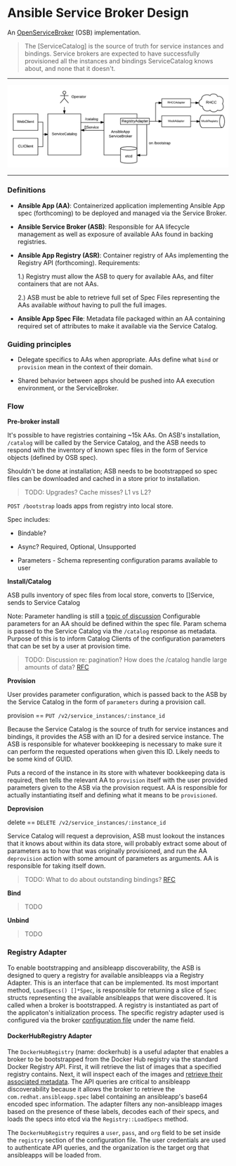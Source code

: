 # Ansible Service Broker Design

An [OpenServiceBroker](https://github.com/openservicebrokerapi/servicebroker) (OSB) implementation.


> The [ServiceCatalog] is the source of truth for service instances and bindings.
> Service brokers are expected to have successfully provisioned all the instances
> and bindings ServiceCatalog knows about, and none that it doesn't.

---

![Design](design.png)

---

### Definitions

* **Ansible App (AA)**: Containerized application implementing Ansible App spec (forthcoming)
to be deployed and managed via the Service Broker.

* **Ansible Service Broker (ASB)**: Responsible for AA lifecycle management as well as exposure
of available AAs found in backing registries.

* **Ansible App Registry (ASR)**: Container registry of AAs implementing the
Registry API (forthcoming). Requirements:

  1.) Registry must allow the ASB to query for available AAs, and filter containers that are not AAs.

  2.) ASB must be able to retrieve full set of Spec Files representing the AAs available *without*
      having to pull the full images.

* **Ansible App Spec File**: Metadata file packaged within an AA containing required set of
attributes to make it available via the Service Catalog.

### Guiding principles

* Delegate specifics to AAs when appropriate. AAs define what
`bind` or `provision` mean in the context of their domain.

* Shared behavior between apps should be pushed into AA execution environment,
or the ServiceBroker.

### Flow

**Pre-broker install**

It's possible to have registries containing ~15k AAs. On ASB's installation,
`/catalog` will be called by the Service Catalog, and the ASB needs to respond with
the inventory of known spec files in the form of Service objects (defined by OSB spec).

Shouldn't be done at installation; ASB needs to be bootstrapped so spec files
can be downloaded and cached in a store prior to installation.

> TODO: Upgrades? Cache misses? L1 vs L2?

`POST /bootstrap` loads apps from registry into local store.

Spec includes:

* Bindable?

* Async? Required, Optional, Unsupported

* Parameters - Schema representing configuration params available to user


**Install/Catalog**

ASB pulls inventory of spec files from local store, converts to []Service, sends to Service Catalog

Note: Parameter handling is still a [topic of discussion](https://github.com/openservicebrokerapi/servicebroker/pull/74)
Configurable parameters for an AA should be defined within the spec file. Param
schema is passed to the Service Catalog via the `/catalog` response as metadata.
Purpose of this is to inform Catalog Clients of the configuration parameters that
can be set by a user at provision time.

> TODO: Discussion re: pagination? How does the /catalog handle large amounts of data? [RFC](#)

**Provision**

User provides parameter configuration, which is passed back to the ASB by
the Service Catalog in the form of `parameters` during a provision call.

provision == `PUT /v2/service_instances/:instance_id`

Because the Service Catalog is the source of truth for service instances and bindings,
it provides the ASB with an ID for a desired service instance. The ASB is responsible
for whatever bookkeeping is necessary to make sure it can perform the requested operations
when given this ID. Likely needs to be some kind of GUID.

Puts a record of the instance in its store with whatever bookkeeping
data is required, then tells the relevant AA to `provision` itself with the
user provided parameters given to the ASB via the provision request. AA is responsible
for actually instantiating itself and defining what it means to be `provisioned`.

**Deprovision**

delete == `DELETE /v2/service_instances/:instance_id`

Service Catalog will request a deprovision, ASB must lookout the instances that
it knows about within its data store, will probably extract some about of
parameters as to how that was originally provisioned, and run the AA `deprovision`
action with some amount of parameters as arguments. AA is responsible for taking
itself down.

> TODO: What to do about outstanding bindings? [RFC](#)

**Bind**

> TODO

**Unbind**

> TODO

### Registry Adapter

To enable bootstrapping and ansibleapp discoverability, the ASB is designed to
query a registry for available ansibleapps via a Registry Adapter. This is an
interface that can be implemented. Its most important method, `LoadSpecs() []*Spec`,
is responsible for returning a slice of `Spec` structs representing the available
ansibleapps that were discovered. It is called when a broker is bootstrapped.
A registry is instantiated as part of the
applicaton's initialization process. The specific registry adapter used is
configured via the broker [configuration file](../etc/ex.dev.config.yaml) under
the name field.

#### DockerHubRegistry Adapter

The `DockerHubRegistry` (name: dockerhub) is a useful adapter that enables
a broker to be bootstrapped from the Docker Hub registry via the standard
Docker Registry API. First, it will retrieve the list of images that a specified
registry contains. Next, it will inspect each of the images and [retrieve
their associated metadata](https://github.com/containers/image). The API queries
are critical to ansibleapp discoverability because it allows the broker to retrieve
the `com.redhat.ansibleapp.spec` label containing an ansibleapp's base64
encoded spec information. The adapter filters any non-ansibleapp images
based on the presence of these labels, decodes each of their specs, and loads
the specs into etcd via the `Registry::LoadSpecs` method.

The `DockerHubRegistry` requires a `user`, `pass`, and `org` field
to be set inside the `registry` section of the configuration file. The user
credentials are used to authenticate API queries, and the organization is the
target org that ansibleapps will be loaded from.
